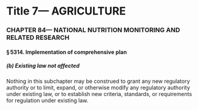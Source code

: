 
# Title 7— AGRICULTURE
### CHAPTER 84— NATIONAL NUTRITION MONITORING AND RELATED RESEARCH
#### § 5314. Implementation of comprehensive plan
##### (b) Existing law not affected

Nothing in this subchapter may be construed to grant any new regulatory authority or to limit, expand, or otherwise modify any regulatory authority under existing law, or to establish new criteria, standards, or requirements for regulation under existing law.
